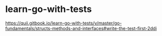 # learn-go-with-tests
https://quii.gitbook.io/learn-go-with-tests/v/master/go-fundamentals/structs-methods-and-interfaces#write-the-test-first-2ddi